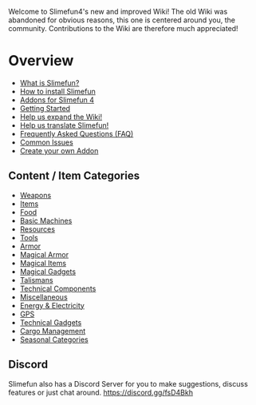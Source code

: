 Welcome to Slimefun4's new and improved Wiki!
The old Wiki was abandoned for obvious reasons, this one is centered around you, the community.
Contributions to the Wiki are therefore much appreciated!

# Overview
* [What is Slimefun?](https://github.com/TheBusyBiscuit/Slimefun4/wiki/Slimefun-in-a-nutshell)
* [How to install Slimefun](https://github.com/TheBusyBiscuit/Slimefun4/wiki/Installing-Slimefun)
* [Addons for Slimefun 4](https://github.com/TheBusyBiscuit/Slimefun4/wiki/Addons)
* [Getting Started](https://github.com/TheBusyBiscuit/Slimefun4/wiki/Getting-Started)
* [Help us expand the Wiki!](https://github.com/TheBusyBiscuit/Slimefun4/wiki/Expanding-the-Wiki)
* [Help us translate Slimefun!](https://github.com/TheBusyBiscuit/Slimefun4/wiki/Translating-Slimefun)
* [Frequently Asked Questions (FAQ)](https://github.com/TheBusyBiscuit/Slimefun4/wiki/FAQ)
* [Common Issues](https://github.com/TheBusyBiscuit/Slimefun4/wiki/Common-Issues)
* [Create your own Addon](https://github.com/TheBusyBiscuit/Slimefun4/wiki/Developer-Guide)

## Content / Item Categories
* [Weapons](https://github.com/TheBusyBiscuit/Slimefun4/wiki/Weapons)
* [Items](https://github.com/TheBusyBiscuit/Slimefun4/wiki/Items)
* [Food](https://github.com/TheBusyBiscuit/Slimefun4/wiki/Food)
* [Basic Machines](https://github.com/TheBusyBiscuit/Slimefun4/wiki/Basic-Machines)
* [Resources](https://github.com/TheBusyBiscuit/Slimefun4/wiki/Resources)
* [Tools](https://github.com/TheBusyBiscuit/Slimefun4/wiki/Tools)
* [Armor](https://github.com/TheBusyBiscuit/Slimefun4/wiki/Armor)
* [Magical Armor](https://github.com/TheBusyBiscuit/Slimefun4/wiki/Magical-Armor)
* [Magical Items](https://github.com/TheBusyBiscuit/Slimefun4/wiki/Magical-Items)
* [Magical Gadgets](https://github.com/TheBusyBiscuit/Slimefun4/wiki/Magical-Gadgets)
* [Talismans](https://github.com/TheBusyBiscuit/Slimefun4/wiki/Talismans)
* [Technical Components](https://github.com/TheBusyBiscuit/Slimefun4/wiki/Technical-Components)
* [Miscellaneous](https://github.com/TheBusyBiscuit/Slimefun4/wiki/Miscellaneous-Items)
* [Energy & Electricity](https://github.com/TheBusyBiscuit/Slimefun4/wiki/Electric-Machines)
* [GPS](https://github.com/TheBusyBiscuit/Slimefun4/wiki/GPS)
* [Technical Gadgets](https://github.com/TheBusyBiscuit/Slimefun4/wiki/Technical-Gadgets)
* [Cargo Management](https://github.com/TheBusyBiscuit/Slimefun4/wiki/Cargo-Management)
* [Seasonal Categories](https://github.com/TheBusyBiscuit/Slimefun4/wiki/Seasonal-Categories)

## Discord
Slimefun also has a Discord Server for you to make suggestions, discuss features or just chat around.
https://discord.gg/fsD4Bkh

